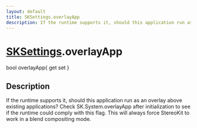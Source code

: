 ```yaml
---
layout: default
title: SKSettings.overlayApp
description: If the runtime supports it, should this application run as an overlay above existing applications? Check SK.System.overlayApp after initialization to see if the runtime could comply with this flag. This will always force StereoKit to work in a blend compositing mode.
---
```

# [SKSettings]({{site.url}}/Pages/Reference/SKSettings.html).overlayApp

<div class='signature' markdown='1'>
bool overlayApp{ get set }
</div>

## Description
If the runtime supports it, should this application run
as an overlay above existing applications? Check
SK.System.overlayApp after initialization to see if the runtime
could comply with this flag. This will always force StereoKit to
work in a blend compositing mode.

